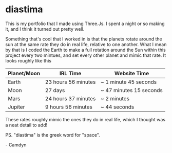 
# diastima
This is my portfolio that I made using Three.Js. I spent a night or so making it, and I think it turned out pretty well.

Something that's cool that I worked in is that the planets rotate around the sun at the same rate they do in real life, relative to one another. What I mean by that is I coded the Earth to make a full rotation around the Sun within this project every two mintues, and set every other planet and mimic that rate. It looks roughly like this

| Planet/Moon | IRL Time            | Website Time            |
|-------------|---------------------|-------------------------|
| Earth       | 23 hours 56 minutes | ~ 1 minute 45 seconds     |
| Moon        | 27 days             | ~ 47 minutes 15 seconds |
| Mars        | 24 hours 37 minutes | ~ 2 minutes          |
| Jupiter     | 9 hours 56 minutes | ~ 44 seconds            |

These rates roughly mimic the ones they do in real life, which I thought was a neat detail to add!

PS. "diastima" is the greek word for "space".

\- Camdyn
